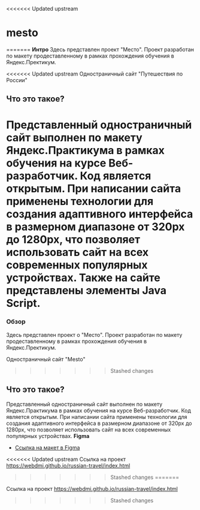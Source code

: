 <<<<<<< Updated upstream
# mesto
=======
**Интро**
Здесь представлен проект "Место".
Проект разработан по макету продеставленному в рамках прохождения обучения в Яндекс.Пректикум.

<<<<<<< Updated upstream
Одностраничный сайт "Путешествия по России"

 Что это такое?
 -----------

Представленный одностраничный сайт выполнен по макету Яндекс.Практикума в рамках обучения на курсе Веб-разработчик. Код является открытым.
При написании сайта применены технологии для создания адаптивного интерфейса в размерном диапазоне от 320px до 1280px, что позволяет использовать сайт на всех современных популярных устройствах.
Также на сайте представлены элементы Java Script.
=======
### Обзор
Здесь представлен проект о "Место".
Проект разработан по макету продеставленному в рамках прохождения обучения в Яндекс.Пректикум.

Одностраничный сайт "Mesto"
>>>>>>> Stashed changes

 Что это такое?
 -----------

Представленный одностраничный сайт выполнен по макету Яндекс.Практикума в рамках обучения на курсе Веб-разработчик. Код является открытым.
При написании сайта применены технологии для создания адаптивного интерфейса в размерном диапазоне от 320px до 1280px, что позволяет использовать сайт на всех современных популярных устройствах.
**Figma**

* [Ссылка на макет в Figma](https://www.figma.com/file/5S2WSbEFL6awjVWJ0NWL8Q/Sprint-3_-Russia-_-desktop-mobile?node-id=28503%3A0)

<<<<<<< Updated upstream
Ссылка на проект https://webdmi.github.io/russian-travel/index.html

>>>>>>> Stashed changes
=======

Ссылка на проект https://webdmi.github.io/russian-travel/index.html
>>>>>>> Stashed changes
